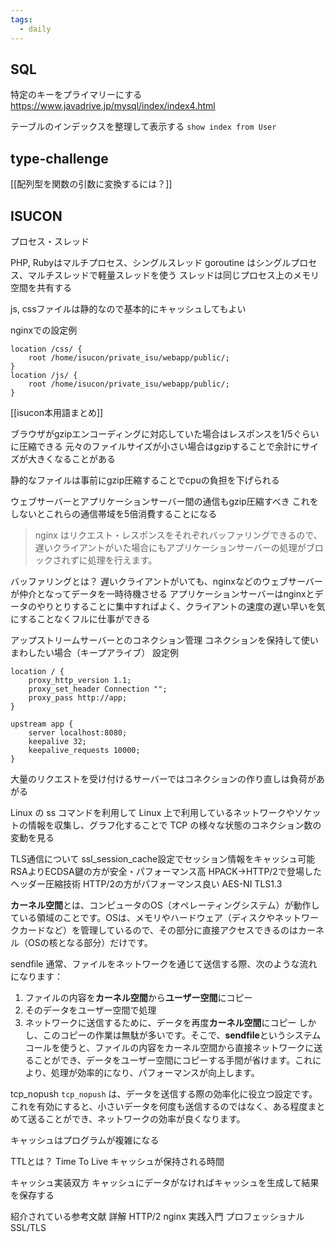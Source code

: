 ```yaml
---
tags:
  - daily
---
```


## SQL
特定のキーをプライマリーにする
https://www.javadrive.jp/mysql/index/index4.html

テーブルのインデックスを整理して表示する
`show index from User`

## type-challenge

[[配列型を関数の引数に変換するには？]]
## ISUCON
プロセス・スレッド

PHP, Rubyはマルチプロセス、シングルスレッド
goroutine はシングルプロセス、マルチスレッドで軽量スレッドを使う
スレッドは同じプロセス上のメモリ空間を共有する

js, cssファイルは静的なので基本的にキャッシュしてもよい

nginxでの設定例
```
location /css/ {
	root /home/isucon/private_isu/webapp/public/;
}
location /js/ {
	root /home/isucon/private_isu/webapp/public/;
}
```

[[isucon本用語まとめ]]

ブラウザがgzipエンコーディングに対応していた場合はレスポンスを1/5ぐらいに圧縮できる
元々のファイルサイズが小さい場合はgzipすることで余計にサイズが大きくなることがある

静的なファイルは事前にgzip圧縮することでcpuの負担を下げられる

ウェブサーバーとアプリケーションサーバー間の通信もgzip圧縮すべき
これをしないとこれらの通信帯域を5倍消費することになる

>nginx はリクエスト・レスポンスをそれぞれバッファリングできるので、遅いクライアントがいた場合にもアプリケーションサーバーの処理がブロックされずに処理を行えます。

バッファリングとは？
遅いクライアントがいても、nginxなどのウェブサーバーが仲介となってデータを一時待機させる
アプリケーションサーバーはnginxとデータのやりとりすることに集中すればよく、クライアントの速度の遅い早いを気にすることなくフルに仕事ができる

アップストリームサーバーとのコネクション管理
コネクションを保持して使いまわしたい場合（キープアライブ）
設定例
```
location / {
	proxy_http_version 1.1;
	proxy_set_header Connection "";
	proxy_pass http://app;
}

upstream app {
	server localhost:8080;
	keepalive 32;
	keepalive_requests 10000;
}
```
大量のリクエストを受け付けるサーバーではコネクションの作り直しは負荷があがる

Linux の ss コマンドを利用して Linux 上で利用しているネットワークやソケットの情報を収集し、グラフ化することで TCP の様々な状態のコネクション数の変動を見る

TLS通信について
ssl_session_cache設定でセッション情報をキャッシュ可能
RSAよりECDSA鍵の方が安全・パフォーマンス高
HPACK→HTTP/2で登場したヘッダー圧縮技術
HTTP/2の方がパフォーマンス良い
AES-NI
TLS1.3

**カーネル空間**とは、コンピュータのOS（オペレーティングシステム）が動作している領域のことです。OSは、メモリやハードウェア（ディスクやネットワークカードなど）を管理しているので、その部分に直接アクセスできるのはカーネル（OSの核となる部分）だけです。

sendfile
通常、ファイルをネットワークを通じて送信する際、次のような流れになります：
1. ファイルの内容を**カーネル空間**から**ユーザー空間**にコピー
2. そのデータをユーザー空間で処理
3. ネットワークに送信するために、データを再度**カーネル空間**にコピー
しかし、このコピーの作業は無駄が多いです。そこで、**sendfile**というシステムコールを使うと、ファイルの内容をカーネル空間から直接ネットワークに送ることができ、データをユーザー空間にコピーする手間が省けます。これにより、処理が効率的になり、パフォーマンスが向上します。

tcp_nopush
`tcp_nopush` は、データを送信する際の効率化に役立つ設定です。これを有効にすると、小さいデータを何度も送信するのではなく、ある程度まとめて送ることができ、ネットワークの効率が良くなります。

キャッシュはプログラムが複雑になる

TTLとは？
Time To Live
キャッシュが保持される時間

キャッシュ実装双方
キャッシュにデータがなければキャッシュを生成して結果を保存する

紹介されている参考文献
詳解 HTTP/2
nginx 実践入門
プロフェッショナル SSL/TLS
